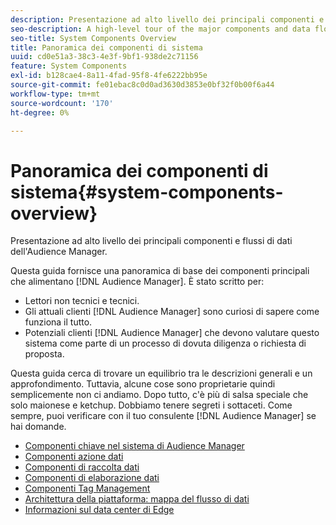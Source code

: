 ```yaml
---
description: Presentazione ad alto livello dei principali componenti e flussi di dati dell'Audience Manager.
seo-description: A high-level tour of the major components and data flows in the Audience Manager system.
seo-title: System Components Overview
title: Panoramica dei componenti di sistema
uuid: cd0e51a3-38c3-4e3f-9bf1-938de2c71156
feature: System Components
exl-id: b128cae4-8a11-4fad-95f8-4fe6222bb95e
source-git-commit: fe01ebac8c0d0ad3630d3853e0bf32f0b00f6a44
workflow-type: tm+mt
source-wordcount: '170'
ht-degree: 0%

---
```


# Panoramica dei componenti di sistema{#system-components-overview}

Presentazione ad alto livello dei principali componenti e flussi di dati dell&#39;Audience Manager.

<!-- 

c_compintro.xml

 -->

Questa guida fornisce una panoramica di base dei componenti principali che alimentano [!DNL Audience Manager]. È stato scritto per:

* Lettori non tecnici e tecnici.
* Gli attuali clienti [!DNL Audience Manager] sono curiosi di sapere come funziona il tutto.
* Potenziali clienti [!DNL Audience Manager] che devono valutare questo sistema come parte di un processo di dovuta diligenza o richiesta di proposta.

Questa guida cerca di trovare un equilibrio tra le descrizioni generali e un approfondimento. Tuttavia, alcune cose sono proprietarie quindi semplicemente non ci andiamo. Dopo tutto, c&#39;è più di salsa speciale che solo maionese e ketchup. Dobbiamo tenere segreti i sottaceti. Come sempre, puoi verificare con il tuo consulente [!DNL Audience Manager] se hai domande.

* [Componenti chiave nel sistema di Audience Manager](/help/using/reference/system-components/components-stack.md)
* [Componenti azione dati](/help/using/reference/system-components/components-data-action.md)
* [Componenti di raccolta dati](/help/using/reference/system-components/components-data-collection.md)
* [Componenti di elaborazione dati](/help/using/reference/system-components/components-data-processing.md)
* [Componenti Tag Management](/help/using/reference/system-components/components-tag-management.md)
* [Architettura della piattaforma: mappa del flusso di dati](/help/using/reference/system-components/components-platform-architecture.md)
* [Informazioni sul data center di Edge](/help/using/reference/system-components/components-edge.md)
